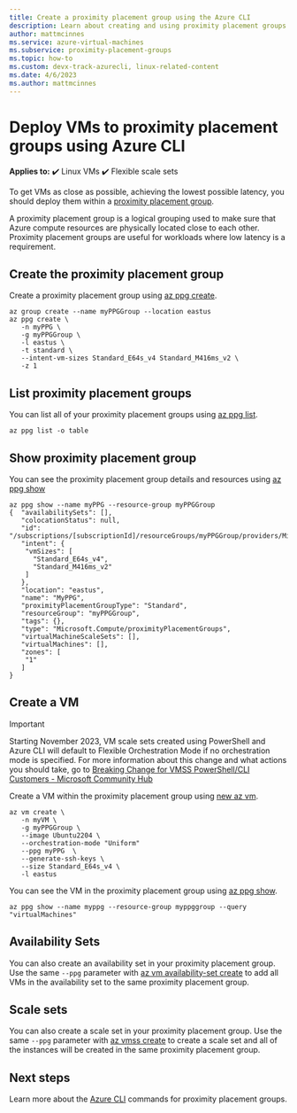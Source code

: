 ```yaml
---
title: Create a proximity placement group using the Azure CLI
description: Learn about creating and using proximity placement groups for virtual machines in Azure.
author: mattmcinnes
ms.service: azure-virtual-machines
ms.subservice: proximity-placement-groups
ms.topic: how-to
ms.custom: devx-track-azurecli, linux-related-content
ms.date: 4/6/2023
ms.author: mattmcinnes
---
```


# Deploy VMs to proximity placement groups using Azure CLI

**Applies to:** :heavy_check_mark: Linux VMs :heavy_check_mark: Flexible scale sets

To get VMs as close as possible, achieving the lowest possible latency, you should deploy them within a [proximity placement group](../co-location.md#proximity-placement-groups).

A proximity placement group is a logical grouping used to make sure that Azure compute resources are physically located close to each other. Proximity placement groups are useful for workloads where low latency is a requirement.


## Create the proximity placement group
Create a proximity placement group using [az ppg create](/cli/azure/ppg#az-ppg-create).

```azurecli-interactive
az group create --name myPPGGroup --location eastus
az ppg create \
   -n myPPG \
   -g myPPGGroup \
   -l eastus \
   -t standard \
   --intent-vm-sizes Standard_E64s_v4 Standard_M416ms_v2 \
   -z 1
```

## List proximity placement groups

You can list all of your proximity placement groups using [az ppg list](/cli/azure/ppg#az-ppg-list).

```azurecli-interactive
az ppg list -o table
```
## Show proximity placement group

You can see the proximity placement group details and resources using [az ppg show](/cli/azure/ppg#az-ppg-show)

```azurecli-interactive
az ppg show --name myPPG --resource-group myPPGGroup
{  "availabilitySets": [],  
   "colocationStatus": null,  
   "id": "/subscriptions/[subscriptionId]/resourceGroups/myPPGGroup/providers/Microsoft.Compute/proximityPlacementGroups/MyPPG",  
   "intent": {    
    "vmSizes": [      
      "Standard_E64s_v4",      
      "Standard_M416ms_v2"    
    ]  
   },  
   "location": "eastus",  
   "name": "MyPPG",  
   "proximityPlacementGroupType": "Standard",  
   "resourceGroup": "myPPGGroup",  
   "tags": {},  
   "type": "Microsoft.Compute/proximityPlacementGroups",  
   "virtualMachineScaleSets": [],  
   "virtualMachines": [],  
   "zones": [    
    "1" 
   ]
}
```

## Create a VM

> [!IMPORTANT]
>Starting November 2023, VM scale sets created using PowerShell and Azure CLI will default to Flexible Orchestration Mode if no orchestration mode is specified. For more information about this change and what actions you should take, go to [Breaking Change for VMSS PowerShell/CLI Customers - Microsoft Community Hub](https://techcommunity.microsoft.com/t5/azure-compute-blog/breaking-change-for-vmss-powershell-cli-customers/ba-p/3818295)

Create a VM within the proximity placement group using [new az vm](/cli/azure/vm#az-vm-create).

```azurecli-interactive
az vm create \
   -n myVM \
   -g myPPGGroup \
   --image Ubuntu2204 \
   --orchestration-mode "Uniform"
   --ppg myPPG  \
   --generate-ssh-keys \
   --size Standard_E64s_v4 \
   -l eastus
```

You can see the VM in the proximity placement group using [az ppg show](/cli/azure/ppg#az-ppg-show).

```azurecli-interactive
az ppg show --name myppg --resource-group myppggroup --query "virtualMachines"
```

## Availability Sets
You can also create an availability set in your proximity placement group. Use the same `--ppg` parameter with [az vm availability-set create](/cli/azure/vm/availability-set#az-vm-availability-set-create) to add all VMs in the availability set to the same proximity placement group.

## Scale sets

You can also create a scale set in your proximity placement group. Use the same `--ppg` parameter with [az vmss create](/cli/azure/vmss#az-vmss-create) to create a scale set and all of the instances will be created in the same proximity placement group.

## Next steps

Learn more about the [Azure CLI](/cli/azure/ppg) commands for proximity placement groups.
